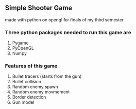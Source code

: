 ## Simple Shooter Game

made with python on opengl for finals of my third semester

### Three python packages needed to run this game are
1) Pygame
2) PyOpenGL
3) Numpy

### Features of this game
1) Bullet tracers (starts from the gun)
2) Bullet collision
3) Random enemy spawn
4) Random enemy movmement
5) Border detection
6) Gun model
